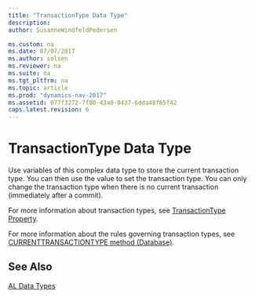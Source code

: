 ```yaml
---
title: "TransactionType Data Type"
description: 
author: SusanneWindfeldPedersen

ms.custom: na
ms.date: 07/07/2017
ms.author: solsen
ms.reviewer: na
ms.suite: na
ms.tgt_pltfrm: na
ms.topic: article
ms.prod: "dynamics-nav-2017"
ms.assetid: 077f3272-7f80-43a0-8437-6dda48f65f42
caps.latest.revision: 6
---
```

# TransactionType Data Type
Use variables of this complex data type to store the current transaction type. You can then use the value to set the transaction type. You can only change the transaction type when there is no current transaction (immediately after a commit).  
  
 For more information about transaction types, see [TransactionType Property](../properties/devenv-transactiontype-property.md).  
  
 For more information about the rules governing transaction types, see [CURRENTTRANSACTIONTYPE method (Database)](../methods/devenv-currenttransactiontype-method-database.md).

## See Also
[AL Data Types](devenv-al-data-types.md)  